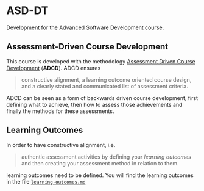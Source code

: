 # ASD-DT
Development for the Advanced Software Development course.

## Assessment-Driven Course Development
This course is developed with the methodology 
[Assessment Driven Course Development][adcd] (**ADCD**). ADCD ensures

> constructive alignment, a learning outcome oriented course design, and a clearly stated and communicated list of assessment criteria.

ADCD can be seen as a form of backwards driven course development, first defining what to achieve, then how to assess those achievements and finally the methods for these assessments.

## Learning Outcomes
In order to have constructive alignment, i.e. 

> authentic assessment activities by defining your *learning outcomes* and then creating your assessment method in relation to them.

learning outcomes need to be defined. You will find the learning outcomes in the file [`learning-outcomes.md`][learning-outcomes]

[adcd]: https://dl.acm.org/citation.cfm?id=2855353
[learning-outcomes]: learning-outcomes.md
